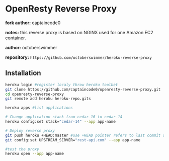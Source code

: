 # OpenResty Reverse Proxy

**fork author:** captaincode0

**notes:** this reverse proxy is based on NGINX used for one Amazon EC2 container.

**author:** octoberswimmer

**repository:** `https://github.com/octoberswimmer/heroku-reverse-proxy`

## Installation

```bash
heroku login #register localy throw heroku toolbet
git clone https://github.com/captaincode0/openresty-reverse-proxy.git
cd openresty-reverse-proxy
git remote add heroku heroku-repo.gits

heroku apps #list applications

# Change application stack from cedar-16 to cedar-14
heroku config:set stack="cedar-14" --app app-name

# Deploy reverse proxy
git push heroku +HEAD:master #use +HEAD pointer refers to last commit and master branch
git config:set UPSTREAM_SERVER="rest-api.com" --app app-name

#test the proxy
heroku open --app app-name
```


